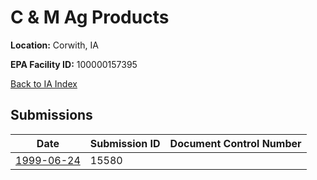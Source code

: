 # C & M Ag Products

**Location:** Corwith, IA

**EPA Facility ID:** 100000157395

[Back to IA Index](../../index.md)

## Submissions

| Date | Submission ID | Document Control Number |
|------|--------------|-------------------------|
| [1999-06-24](submissions/15580.md) | 15580 |  |
